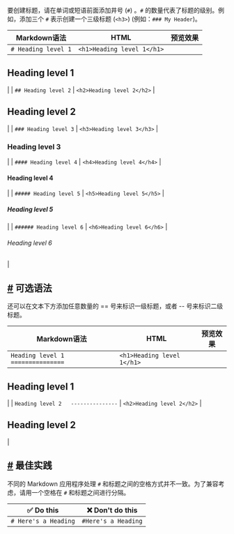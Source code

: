 要创建标题，请在单词或短语前面添加井号 (`#`) 。`#` 的数量代表了标题的级别。例如，添加三个 `#` 表示创建一个三级标题 (`<h3>`) (例如：`### My Header`)。

| Markdown语法 | HTML | 预览效果 |
| --- | --- | --- |
| `# Heading level 1` | `<h1>Heading level 1</h1>` | 
## Heading level 1

 |
| `## Heading level 2` | `<h2>Heading level 2</h2>` | 

## Heading level 2

 |
| `### Heading level 3` | `<h3>Heading level 3</h3>` | 

### Heading level 3

 |
| `#### Heading level 4` | `<h4>Heading level 4</h4>` | 

#### Heading level 4

 |
| `##### Heading level 5` | `<h5>Heading level 5</h5>` | 

##### Heading level 5

 |
| `###### Heading level 6` | `<h6>Heading level 6</h6>` | 

###### Heading level 6

 |

## [#](https://markdown.com.cn/basic-syntax/headings.html#%E5%8F%AF%E9%80%89%E8%AF%AD%E6%B3%95) 可选语法

还可以在文本下方添加任意数量的 == 号来标识一级标题，或者 -- 号来标识二级标题。

| Markdown语法 | HTML | 预览效果 |
| --- | --- | --- |
| `Heading level 1   ===============` | `<h1>Heading level 1</h1>` | 
## Heading level 1

 |
| `Heading level 2   ---------------` | `<h2>Heading level 2</h2>` | 

## Heading level 2

 |

## [#](https://markdown.com.cn/basic-syntax/headings.html#%E6%9C%80%E4%BD%B3%E5%AE%9E%E8%B7%B5) 最佳实践

不同的 Markdown 应用程序处理 `#` 和标题之间的空格方式并不一致。为了兼容考虑，请用一个空格在 `#` 和标题之间进行分隔。

| ✅  Do this | ❌  Don't do this |
| --- | --- |
| `# Here's a Heading` | `#Here's a Heading` |